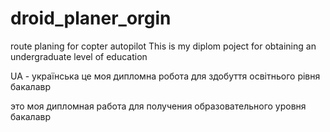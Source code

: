 # droid_planer_orgin
route planing for copter autopilot
This is my diplom poject  for obtaining an undergraduate level of education

UA - українська 
це моя дипломна робота для здобуття освітнього рівня бакалавр

это моя дипломная работа для получения образовательного уровня бакалавр
